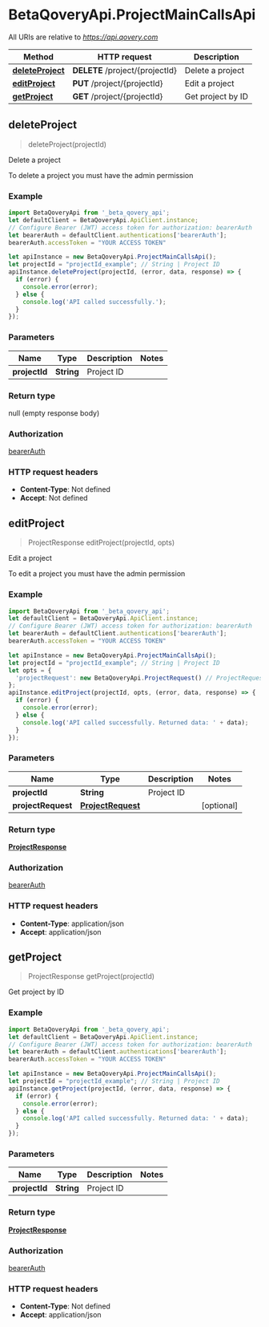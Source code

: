 # BetaQoveryApi.ProjectMainCallsApi

All URIs are relative to *https://api.qovery.com*

Method | HTTP request | Description
------------- | ------------- | -------------
[**deleteProject**](ProjectMainCallsApi.md#deleteProject) | **DELETE** /project/{projectId} | Delete a project
[**editProject**](ProjectMainCallsApi.md#editProject) | **PUT** /project/{projectId} | Edit a project
[**getProject**](ProjectMainCallsApi.md#getProject) | **GET** /project/{projectId} | Get project by ID



## deleteProject

> deleteProject(projectId)

Delete a project

To delete a project you must have the admin permission

### Example

```javascript
import BetaQoveryApi from '_beta_qovery_api';
let defaultClient = BetaQoveryApi.ApiClient.instance;
// Configure Bearer (JWT) access token for authorization: bearerAuth
let bearerAuth = defaultClient.authentications['bearerAuth'];
bearerAuth.accessToken = "YOUR ACCESS TOKEN"

let apiInstance = new BetaQoveryApi.ProjectMainCallsApi();
let projectId = "projectId_example"; // String | Project ID
apiInstance.deleteProject(projectId, (error, data, response) => {
  if (error) {
    console.error(error);
  } else {
    console.log('API called successfully.');
  }
});
```

### Parameters


Name | Type | Description  | Notes
------------- | ------------- | ------------- | -------------
 **projectId** | **String**| Project ID | 

### Return type

null (empty response body)

### Authorization

[bearerAuth](../README.md#bearerAuth)

### HTTP request headers

- **Content-Type**: Not defined
- **Accept**: Not defined


## editProject

> ProjectResponse editProject(projectId, opts)

Edit a project

To edit a project you must have the admin permission

### Example

```javascript
import BetaQoveryApi from '_beta_qovery_api';
let defaultClient = BetaQoveryApi.ApiClient.instance;
// Configure Bearer (JWT) access token for authorization: bearerAuth
let bearerAuth = defaultClient.authentications['bearerAuth'];
bearerAuth.accessToken = "YOUR ACCESS TOKEN"

let apiInstance = new BetaQoveryApi.ProjectMainCallsApi();
let projectId = "projectId_example"; // String | Project ID
let opts = {
  'projectRequest': new BetaQoveryApi.ProjectRequest() // ProjectRequest | 
};
apiInstance.editProject(projectId, opts, (error, data, response) => {
  if (error) {
    console.error(error);
  } else {
    console.log('API called successfully. Returned data: ' + data);
  }
});
```

### Parameters


Name | Type | Description  | Notes
------------- | ------------- | ------------- | -------------
 **projectId** | **String**| Project ID | 
 **projectRequest** | [**ProjectRequest**](ProjectRequest.md)|  | [optional] 

### Return type

[**ProjectResponse**](ProjectResponse.md)

### Authorization

[bearerAuth](../README.md#bearerAuth)

### HTTP request headers

- **Content-Type**: application/json
- **Accept**: application/json


## getProject

> ProjectResponse getProject(projectId)

Get project by ID

### Example

```javascript
import BetaQoveryApi from '_beta_qovery_api';
let defaultClient = BetaQoveryApi.ApiClient.instance;
// Configure Bearer (JWT) access token for authorization: bearerAuth
let bearerAuth = defaultClient.authentications['bearerAuth'];
bearerAuth.accessToken = "YOUR ACCESS TOKEN"

let apiInstance = new BetaQoveryApi.ProjectMainCallsApi();
let projectId = "projectId_example"; // String | Project ID
apiInstance.getProject(projectId, (error, data, response) => {
  if (error) {
    console.error(error);
  } else {
    console.log('API called successfully. Returned data: ' + data);
  }
});
```

### Parameters


Name | Type | Description  | Notes
------------- | ------------- | ------------- | -------------
 **projectId** | **String**| Project ID | 

### Return type

[**ProjectResponse**](ProjectResponse.md)

### Authorization

[bearerAuth](../README.md#bearerAuth)

### HTTP request headers

- **Content-Type**: Not defined
- **Accept**: application/json

